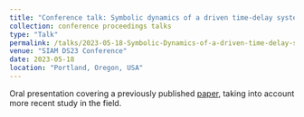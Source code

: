 ```yaml
---
title: "Conference talk: Symbolic dynamics of a driven time-delay system"
collection: conference proceedings talks
type: "Talk"
permalink: /talks/2023-05-18-Symbolic-Dynamics-of-a-driven-time-delay-system
venue: "SIAM DS23 Conference"
date: 2023-05-18
location: "Portland, Oregon, USA"
---
```


Oral presentation covering a previously published [paper](https://doi.org/10.1063/1.5119982), taking into account more recent study in the field.
